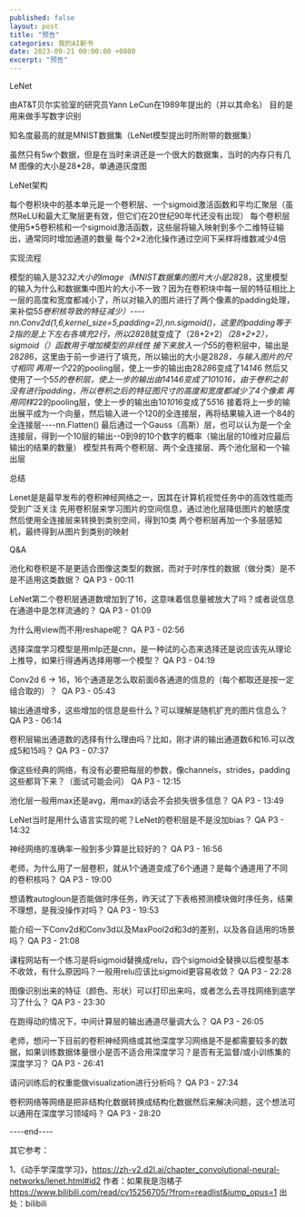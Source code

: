 ```yaml
---
published: false
layout: post
title: "预告"
categories: 我的AI新书
date: 2023-09-21 00:00:00 +0800
excerpt: "预告"
---
```



LeNet



由AT&T贝尔实验室的研究员Yann LeCun在1989年提出的（并以其命名）
目的是用来做手写数字识别


知名度最高的就是MNIST数据集（LeNet模型提出时所附带的数据集）


虽然只有5w个数据，但是在当时来讲还是一个很大的数据集，当时的内存只有几M
图像的大小是28*28，单通道灰度图




LeNet架构


每个卷积块中的基本单元是一个卷积层、一个sigmoid激活函数和平均汇聚层（虽然ReLU和最大汇聚层更有效，但它们在20世纪90年代还没有出现）
每个卷积层使用5*5卷积核和一个sigmoid激活函数，这些层将输入映射到多个二维特征输出，通常同时增加通道的数量
每个2×2池化操作通过空间下采样将维数减少4倍


实现流程

模型的输入是32*32大小的image（MNIST数据集的图片大小是28*28，这里模型的输入为什么和数据集中图片的大小不一致？因为在卷积块中每一层的特征相比上一层的高度和宽度都减小了，所以对输入的图片进行了两个像素的padding处理，来补偿5*5卷积核导致的特征减少）----nn.Conv2d(1,6,kernel_size=5,padding=2),nn.sigmoid()，这里的padding等于2指的是上下左右各填充2行，所以28*28就变成了（28+2+2）*（28+2+2），sigmoid（）函数用于增加模型的非线性
接下来放入一个5*5的卷积层中，输出是28*28*6，这里由于前一步进行了填充，所以输出的大小是28*28，与输入图片的尺寸相同
再用一个2*2的pooling层，使上一步的输出由28*28*6变成了14*14*6
然后又使用了一个5*5的卷积层，使上一步的输出由14*14*6变成了10*10*16，由于卷积之前没有进行padding，所以卷积之后的特征图尺寸的高度和宽度都减少了4个像素
再用同样2*2的pooling层，使上一步的输出由10*10*16变成了5*5*16
接着将上一步的输出展平成为一个向量，然后输入进一个120的全连接层，再将结果输入进一个84的全连接层----nn.Flatten()
最后通过一个Gauss（高斯）层，也可以认为是一个全连接层，得到一个10层的输出--0到9的10个数字的概率（输出层的10维对应最后输出的结果的数量）
模型共有两个卷积层、两个全连接层、两个池化层和一个输出层




总结

Lenet是是最早发布的卷积神经网络之一，因其在计算机视觉任务中的高效性能而受到广泛关注
先用卷积层来学习图片的空间信息，通过池化层降低图片的敏感度
然后使用全连接层来转换到类别空间，得到10类
两个卷积层再加一个多层感知机，最终得到从图片到类别的映射




Q&A

池化和卷积是不是更适合图像这类型的数据，而对于时序性的数据（做分类）是不是不适用这类数据？﻿
QA P3 - 00:11
﻿


LeNet第二个卷积层通道数增加到了16，这意味着信息量被放大了吗？或者说信息在通道中是怎样流通的？﻿
QA P3 - 01:09
﻿


为什么用view而不用reshape呢？﻿
QA P3 - 02:56
﻿


选择深度学习模型是用mlp还是cnn，是一种试的心态来选择还是说应该先从理论上推导，如果行得通再选择用哪一个模型？﻿
QA P3 - 04:19
﻿


Conv2d 6 -> 16，16个通道是怎么取前面6各通道的信息的（每个都取还是按一定组合取的）？ ﻿
QA P3 - 05:43
﻿


输出通道增多，这些增加的信息是些什么？可以理解是随机扩充的图片信息么？﻿
QA P3 - 06:14
﻿


卷积层输出通道数的选择有什么理由吗？比如，刚才讲的输出通道数6和16.可以改成5和15吗？﻿
QA P3 - 07:37
﻿


像这些经典的网络，有没有必要把每层的参数，像channels，strides，padding这些都背下来？（面试可能会问）﻿
QA P3 - 12:15
﻿


池化层一般用max还是avg，用max的话会不会损失很多信息？﻿
QA P3 - 13:49
﻿


LeNet当时是用什么语言实现的呢？LeNet的卷积层是不是没加bias？﻿
QA P3 - 14:32
﻿


神经网络的准确率一般到多少算是比较好的？﻿
QA P3 - 16:56
﻿


老师，为什么用了一层卷积，就从1个通道变成了6个通道？是每个通道用了不同的卷积核吗？﻿
QA P3 - 19:00
﻿


想请教autogloun是否能做时序任务，昨天试了下表格预测模块做时序任务，结果不理想，是我没操作对吗？﻿
QA P3 - 19:53
﻿


能介绍一下Conv2d和Conv3d以及MaxPool2d和3d的差别，以及各自适用的场景吗？﻿
QA P3 - 21:08
﻿


课程网站有一个练习是将sigmoid替换成relu，四个sigmoid全替换以后模型基本不收敛，有什么原因吗？一般用relu应该比sigmoid更容易收敛？﻿
QA P3 - 22:28
﻿


图像识别出来的特征（颜色、形状）可以打印出来吗，或者怎么去寻找网络到底学习了什么？﻿
QA P3 - 23:30
﻿


在跑得动的情况下，中间计算层的输出通道尽量调大么？﻿
QA P3 - 26:05
﻿


老师，想问一下目前的卷积神经网络或其他深度学习网络是不是都需要较多的数据，如果训练数据体量很小是否不适合用深度学习？是否有无监督/或小训练集的深度学习？﻿
QA P3 - 26:41
﻿


请问训练后的权重能做visualization进行分析吗？﻿
QA P3 - 27:34
﻿


卷积网络等网络是把非结构化数据转换成结构化数据然后来解决问题，这个想法可以通用在深度学习领域吗？﻿
QA P3 - 28:20
﻿








----end----

其它参考：

1、《动手学深度学习》，https://zh-v2.d2l.ai/chapter_convolutional-neural-networks/lenet.html#id2 作者：如果我是泡橘子 https://www.bilibili.com/read/cv15256705/?from=readlist&jump_opus=1 出处：bilibili